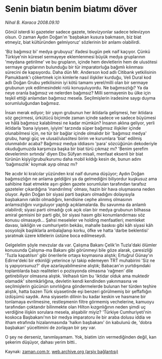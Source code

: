 # Senin biatın benim biatımı döver

*Nihal B. Karaca 2008.09.10*

<tr><td class="metin" colspan="2" style="padding-top: 20px; padding-left: 5px; padding-right: 10px;">Gönül isterdi ki gazeteler sadece gazete, televizyonlar sadece televizyon olsun. O zaman Aydın Doğan'ın 'başbakan kusura bakmasın, biz biat etmeyiz, biat kültüründen gelmiyoruz' sözlerinin bir anlamı olabilirdi.</td></tr><tr><td class="metin" colspan="2" style="padding-top: 20px; padding-left: 5px; padding-right: 10px;"><p>'Biz bağımsız bi' medya grubuyuz' ifadesi bugün pek naif kaçıyor. Çünkü Türkiye'nin küresel sermayeye eklemlenmesi büyük medya gruplarının 'meydana getirilme' ve bu grupların, içinde hem devletlerin hem de ulusötesi sermaye gruplarının bulunduğu bir tür imparatorluğa bağımlı kılınması sürecini de kapsıyordu. Daha dün Mr. Anderson kod adlı Citibank yetkilisinin Pamukbank'ı çökertmek için kimlerle nasıl ilişkiler kurduğu, Veli Dural kod adlı Doğan Grubu yetkilisinin iyi kötü tamamı yerel/milli olan bir sermaye grubunun yok edilmesindeki rolü konuşuluyordu. Ne bağımsızlığı? Ya da neye oranla bağımsız ve nelerden bağımsız? Milli sermayenin bu ülke için teşkil ettiği anlamdan bağımsız mesela. Seçilmişlerin iradesine saygı duyma sorumluluğundan bağımsız. 
<p> İnsan merak ediyor; bir yayın grubunun her iktidarla gelişmesi, her iktidara söz geçirmesi, ürkütücü biçimde zaman içinde sadece ve sadece büyümesi ve hâlâ bağımsız kalabilmesi ne kadar mümkün? İnsanın aklına geliyor, yerli iktidarla 'bana iyiysen, iyiyim' tarzında süper bağımsız ilişkiler içinde olunabilmesi için, ne tür bir bağlar içinde olmalıdır bir 'bağımsız medya' grubu, hangi güç ve ulusal/ulusötesi birim ve kurumlara 'biat' edilmiş olunmalıdır acaba? Bağımsız medya iddiasını 'para' sözcüğünün dekoderiyle okuduğumuzda karşımıza başka bir biat türü çıkmaz mı? 'Benim şerefim develerimin sırtında' diyen Ebu Süfyan misali, menfaat eksenli bir biat türünün kişiyi/grubu/kurumu daha mobil kıldığı kesin de, bunun adını 'bağımsızlık' koymak ayıp olmaz mı? 
<p> Ne acıdır ki kralcılar yüzünden kral naif duruma düşüyor; Aydın Doğan bağımsızlığın ne anlama geldiğini ya da gelmediğini biliyordur kuşkusuz ama sahibine itaat etmekte aşırı giden gazete sorumluları tarafından tarafsız gazeteler çıkardığına 'inandırılmış' olması, hazin bir hava oluşmasına neden oluyor. Aydın Doğan bir siyasi parti başkanı olmadığını dolayısıyla başbakanın rakibi olmadığını, kendisine cephe alınmış olmasının anlamsızlığını vurguluyor yaptığı açıklamalarda. Bu savunma da anlamlı olabilirdi; siyasi parti olmadığı çok açık olan bir medya grubunun bilhassa amiral gemisini bir parti gibi, bir siyasi hasım gibi konumlandırması söz konusu olmasaydı... Şahsi meseleler ve holding menfaatleri; memleket davası, laikliğin ve cumhuriyetin bekâsı, mahalle baskısı gibi kâh siyasi kâh sosyolojik başlıklarla ambalajlanıp korku, öfke ve hatta 'darbe beklentisi' yaratmak üzere kitlelerin üstüne boca edilmeseydi. 
<p> Gelgelelim şöyle mevzular da var. Çalışma Bakanı Çelik'in Tuzla'daki ölümler konusunda Çalışma-ma Bakanı gibi görünmeyi bile göze alarak, çaresizliği 'Tuzla kapatılsın' gibi önerilerle ortaya koymasına alıştık; Ertuğrul Günay'ın Edirne'deki bir etkinliği yeterince iyi takip edemeyen TRT muhabirini 'Siz ne iş yapıyorsunuz?' diye azarlayabilmesine alıştık; Babacan'ın yurtdışındaki toplantılarda bazı realiteleri o pozisyonda olmasına 'rağmen' dile getirebiliyor olmasına alıştık. Velhasılı tüm bu 'iktidar olduk ama muktedir olamadık' sitemkârlığına, devletin kendi kendinden yakınmasına ve seçilmişlerin gücünün sınırlılığına göndermelerde bulunan her türden teşhire alıştık, hatta bazen Türk siyasetinde eşi benzeri görülmemiş bir şeffaflığın izdüşümü saydık. Ama siyasetin dilinin bu kadar keskin ve hasmane bir tonlamaya evrilmesine, restleşmenin filtre görmemiş vechelerine, kamuoyu tarafından çoktandır bilinmekte olan Hilton kızgınlığının neden şimdi uç verdiğine ilişkin sorulara mesela, alışabilir miyiz? 'Türkiye Cumhuriyeti'nin koskoca Başbakanı'nın bir medya imparatoru ile bir araba dolusu iddia ve itham etrafında hizalanmasında 'halkın başbakanı' ön kabulunü de, 'dobra başbakan' yüceltimini de zorlayan bir şey var. 
<p> O şey ne derseniz, tanımlayamam. Yok, biatim izin vermediğinden değil, kan şekerim düşüyor, dahası yerim bitti.. <br/></p></p></p></p></p></td></tr>

Kaynak: [zaman.com.tr](http://zaman.com.tr/yazar.do?yazino=736321), [web.archive.org (arşiv bağlantısı)](http://web.archive.org/web/20080913030114/http://www.zaman.com.tr:80/yazar.do?yazino=736321)
